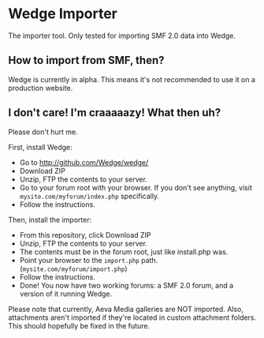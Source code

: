 Wedge Importer
==============

The importer tool. Only tested for importing SMF 2.0 data into Wedge.

How to import from SMF, then?
-----------------------------

Wedge is currently in alpha. This means it's not recommended to use it on a production website.

I don't care! I'm craaaaazy! What then uh?
------------------------------------------

Please don't hurt me.

First, install Wedge:

- Go to http://github.com/Wedge/wedge/
- Download ZIP
- Unzip, FTP the contents to your server.
- Go to your forum root with your browser. If you don't see anything, visit `mysite.com/myforum/index.php` specifically.
- Follow the instructions.

Then, install the importer:

- From this repository, click Download ZIP
- Unzip, FTP the contents to your server.
- The contents must be in the forum root, just like install.php was.
- Point your browser to the `import.php` path. (`mysite.com/myforum/import.php`)
- Follow the instructions.
- Done! You now have two working forums: a SMF 2.0 forum, and a version of it running Wedge.

Please note that currently, Aeva Media galleries are NOT imported.
Also, attachments aren't imported if they're located in custom attachment folders.
This should hopefully be fixed in the future.
